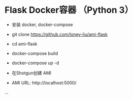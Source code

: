 # Flask Docker容器 （Python 3）

- 安装 docker, docker-compose

- git clone https://github.com/loney-liu/ami-flask

- cd ami-flask

- docker-compose build

- docker-compose up -d

- 在Shotgun创建 AMI

- AMI URL: http://localhost:5000/

...
